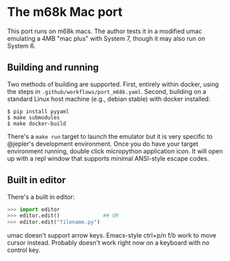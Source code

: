 # The m68k Mac port

This port runs on m68k macs. The author tests it in a modified umac emulating a
4MB "mac plus" with System 7, though it may also run on System 6.

## Building and running

Two methods of building are supported. First, entirely within docker, using the steps in
`.github/workflows/port_m68k.yaml`. Second, building on a standard Linux host machine
(e.g., debian stable) with docker installed:

    $ pip install pyyaml
    $ make submodules
    $ make docker-build

There's a `make run` target to launch the emulator but it is very specific to
@jepler's development environment. Once you do have your target environment running,
double click micropython application icon. It will open up with a repl window
that supports minimal ANSI-style escape codes.

## Built in editor

There's a built in editor:
```py
>>> import editor
>>> editor.edit()              ## OR
>>> editor.edit("filename.py")
```
umac doesn't support arrow keys. Emacs-style ctrl+p/n f/b work to move cursor instead.
Probably doesn't work right now on a keyboard with no control key.

